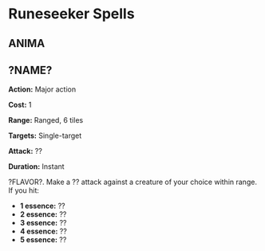# Runeseeker Spells

## ANIMA

## ?NAME?

<div class="tight">

**Action:** Major action

**Cost:** 1

**Range:** Ranged, 6 tiles

**Targets:** Single-target

**Attack:** ??

**Duration:** Instant

</div>

</div>

?FLAVOR?. Make a ?? attack against a creature of your choice within range. If you hit:

- **1 essence:** ??
- **2 essence:** ??
- **3 essence:** ??
- **4 essence:** ??
- **5 essence:** ??
